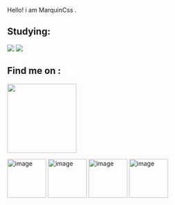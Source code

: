 <p>  Hello! i am MarquinCss .  </p> 
<p><h2>Studying:</h2></p> <p> <img src="https://img.shields.io/badge/HTML5-E34F26?style=for-the-badge&logo=html5&logoColor=white"> </img> <img src="https://img.shields.io/badge/CSS3-1572B6?style=for-the-badge&logo=css3&logoColor=white"> </img> </p>
<p> <h2> Find me on : </h2>
<p> <a href="https://www.instagram.com/marcocarre29/" alt="https://img.shields.io/badge/Instagram-E4405F?style=for-the-badge&logo=instagram&logoColor=white"  title="meu ig">
 <img src="https://img.shields.io/badge/Instagram-E4405F?style=for-the-badge&logo=instagram&logoColor=white"
   width="160px">
</a>
<p> <img src="https://pa1.narvii.com/6524/ccf23d595525079d4f9b33e8d696267f9a59e15d_hq.gif" Alt="image" hidth="100" height="90"> </img> <img src="[https://static.wikia.nocookie.net/steven-universe/images/8/83/Tumblr_o71abpOezY1s56yepo1_400.gif/revision/latest?cb=20160913175107&path-prefix=tr](https://i.pinimg.com/originals/3d/a8/ed/3da8edb8a80ce04e20ddee4fae3cd5d5.gif)" alt="image" hidth=100" height="90" > </image> <img src="https://i.pinimg.com/originals/9a/a3/93/9aa3934a216287e66394f33a368049ce.gif" alt="image" hidth=100" height="90" > </image> <img src="https://data.whicdn.com/images/244668164/original.gif" alt="image" hidth=100" height="90" >
